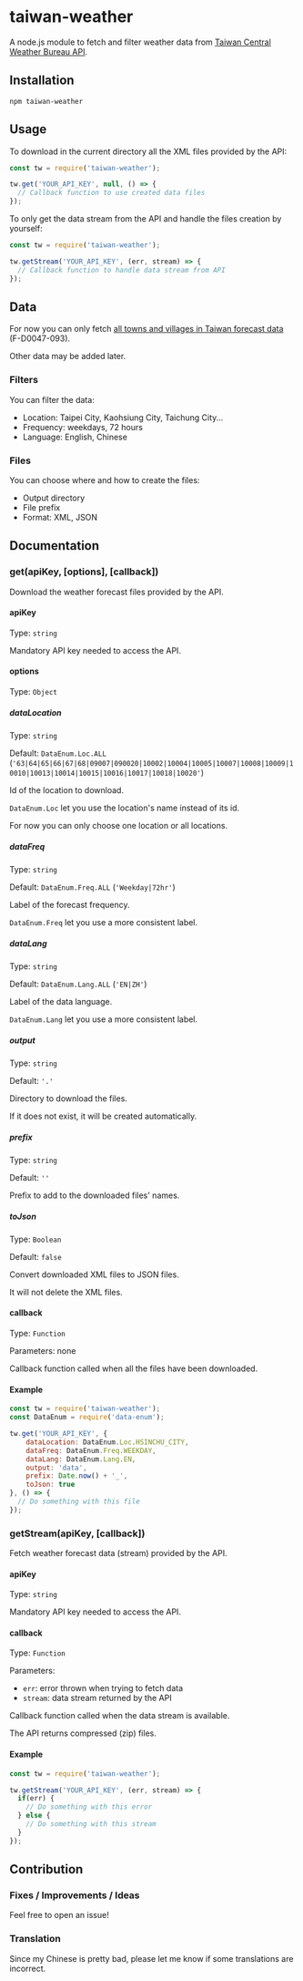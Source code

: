 # taiwan-weather

A node.js module to fetch and filter weather data from [Taiwan Central Weather Bureau API](http://opendata.cwb.gov.tw).

## Installation
`npm taiwan-weather`

## Usage
To download in the current directory all the XML files provided by the API:
```javascript
const tw = require('taiwan-weather');

tw.get('YOUR_API_KEY', null, () => {
  // Callback function to use created data files
});
```

To only get the data stream from the API and handle the files creation by yourself:
```javascript
const tw = require('taiwan-weather');

tw.getStream('YOUR_API_KEY', (err, stream) => {
  // Callback function to handle data stream from API
});
```

## Data
For now you can only fetch [all towns and villages in Taiwan forecast data](http://opendata.cwb.gov.tw/datalist) (F-D0047-093).

Other data may be added later.

### Filters
You can filter the data:
* Location: Taipei City, Kaohsiung City, Taichung City...
* Frequency: weekdays, 72 hours
* Language: English, Chinese

### Files
You can choose where and how to create the files:
* Output directory
* File prefix
* Format: XML, JSON

## Documentation

### get(apiKey, [options], [callback])
Download the weather forecast files provided by the API.

#### apiKey
Type: `string`

Mandatory API key needed to access the API.

#### options
Type: `Object`

##### dataLocation
Type: `string`

Default: `DataEnum.Loc.ALL` (`'63|64|65|66|67|68|09007|090020|10002|10004|10005|10007|10008|10009|10010|10013|10014|10015|10016|10017|10018|10020'`)

Id of the location to download.

`DataEnum.Loc` let you use the location's name instead of its id.

For now you can only choose one location or all locations.

##### dataFreq
Type: `string`

Default: `DataEnum.Freq.ALL` (`'Weekday|72hr'`)

Label of the forecast frequency.

`DataEnum.Freq` let you use a more consistent label.

##### dataLang
Type: `string`

Default: `DataEnum.Lang.ALL` (`'EN|ZH'`)

Label of the data language.

`DataEnum.Lang` let you use a more consistent label.

##### output
Type: `string`

Default: `'.'`

Directory to download the files.

If it does not exist, it will be created automatically.

##### prefix
Type: `string`

Default: `''`

Prefix to add to the downloaded files' names.

##### toJson
Type: `Boolean`

Default: `false`

Convert downloaded XML files to JSON files.

It will not delete the XML files.

#### callback
Type: `Function`

Parameters: none

Callback function called when all the files have been downloaded.

#### Example
```javascript
const tw = require('taiwan-weather');
const DataEnum = require('data-enum');

tw.get('YOUR_API_KEY', {
	dataLocation: DataEnum.Loc.HSINCHU_CITY,
	dataFreq: DataEnum.Freq.WEEKDAY,
	dataLang: DataEnum.Lang.EN,
	output: 'data',
	prefix: Date.now() + '_',
	toJson: true
}, () => {
  // Do something with this file
});
```

### getStream(apiKey, [callback])
Fetch weather forecast data (stream) provided by the API.

#### apiKey
Type: `string`

Mandatory API key needed to access the API.

#### callback
Type: `Function`

Parameters:
* `err`: error thrown when trying to fetch data
* `stream`: data stream returned by the API

Callback function called when the data stream is available.

The API returns compressed (zip) files.

#### Example
```javascript
const tw = require('taiwan-weather');

tw.getStream('YOUR_API_KEY', (err, stream) => {
  if(err) {
    // Do something with this error
  } else {
    // Do something with this stream    
  }
});
```

## Contribution

### Fixes / Improvements / Ideas
Feel free to open an issue!

### Translation
Since my Chinese is pretty bad, please let me know if some translations are incorrect.
